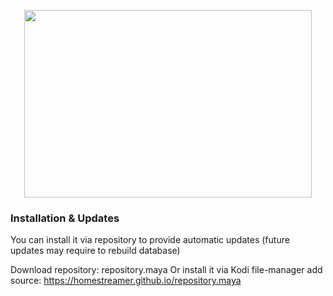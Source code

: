 <p align="center">
  <img width="460" height="300" src="https://github.com/homestreamer/repository.maya/blob/master/repo/plugin.program.maya/fanart.jpg?raw=true">
</p>

### Installation & Updates
You can install it via repository to provide automatic updates (future updates may require to rebuild database)

Download repository: repository.maya
Or install it via Kodi file-manager
add source: https://homestreamer.github.io/repository.maya
